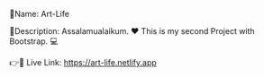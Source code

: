 🎯Name: Art-Life

📄Description: Assalamualaikum. ❤️ This is my second Project with Bootstrap. 💻

👉🔗 Live Link: https://art-life.netlify.app
